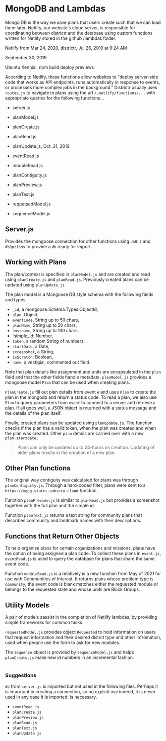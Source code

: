 # MongoDB and Lambdas

Mongo DB is the way we save plans that users create such that we can
load them later. Netlify, our website's cloud server, is responsible
for coordinating between districtr and the database using custom
functions written for Netlify stored in the github /lambdas folder.

Netlify from Mar 24, 2020, districtr, 
Jul 26, 2019 at 9:24 AM

September 30, 2019. 

Ubuntu Xennial, 
npm build
deploy previews

According to Netlify, these functions allow websites to "deploy server-side
code that works as API endpoints, runs automatically in response to events,
or processes more complex jobs in the background." Districtr usually uses `routes.js`
to navigate to plans using the url `/.netlify/functions/...` with appropriate queries
for the following functions...

- server.js
- planModel.js
- planCreate.js
- planRead.js
- planUpdate.js, Oct. 21, 2019

- eventRead.js
- moduleRead.js
- planContiguity.js
- planPreview.js
- planText.js
- requetsedModel.js
- sequenceModel.js

## Server.js

Provides the mongoose connection for other functions using
`dbUrl` and `dbOptions` to provide a `db` ready for import.

## Working with Plans

The plan/context is specified in `planModel.js` and are created and read using
`planCreate.js` and `planRead.js`. Previously created plans can be 
updated using `planUpdate.js`.

The plan model is a Mongoose DB style schema with the following
fields and types. 

- `_id`, a mongoose.Schema.Types.ObjectId,
- `plan`, Object,
- `eventCode`, String up to 50 chars,
- `planName`, String up to 50 chars,
- `hostname`, String up to 100 chars,
- `simple_id: Number,
- `token`, a random String of numbers,
- `startDate`, a Date,
- `screenshot`, a String,
- `isScratch`: Boolean,
- `name`, a vestigial, commented out field. 

Note that plan details like assignment and units are encapsulated in
the `plan` field and that the other fields handle metadata. `planModel.js`
provides a mongoose model `Plan` that can be used when creating plans.

`PlanCreate.js` fill out plan details from event `e` and uses `Plan` 
to create the plan in the mongodb and return a status code. To read a plan, 
we also use `Plan` to query parameters from `event` to connect to
a server and retrieve a plan. If all goes well, a JSON object is returned
with a status message and the details of the plan itself. 

Finally, created plans can be updated using `planUpdate.js`. The function
checks if the plan has a valid token, when the plan was created and when
the plan was created. Other `plan` details are carried over with a new
`plan.startdate.`

> Plans can only be updated up to 24-hours on creation. Updating of older
plans results in the creation of a new plan.

## Other Plan functions

The original way contiguity was calculated for plans was through
`planContiguity.js`. Through a hard-coded filter, plans were sent
to a `https://mggg-states.subzero.cloud` function.

Function `planPreview.js` is similar to `planRead.js` but provides
a screenshot together with the full plan and the simple id. 

Function `planText.js` returns a text string for community plans
that describes community and landmark names with their descriptions. 

## Functions that Return Other Objects

To help organize plans for certain organizations and missions,
plans have the option of being assigned a plan code. To collect
these plans in `event.js`, `eventRead.js` is used to query
the database for plans that share the same event code.

Function `moduleRead.js` is a relatively is a new function from
May of 2021 for use with Communities of Interest. It returns
plans whose problem type is `community`, the event code is blank
matches either the requested module or belongs to the requested
state and whose units are Block Groups. 

## Utility Models

A pair of models aassist in the completion of Netlify lambdas, by
providing simple frameworks for common tasks. 

`requestedModel.js` provides object `Requested` to hold information
on users that request information and their desired distrct type and
other infromation, used when people use the form to ask for new
modules. 

The `Sequence` object is provided by `sequenceModel.js` and helps
`planCreate.js` make new id numbers in an incremental fashion.

# #

### Suggestions

`db` from `server.js` is imported but not used in the following files.
Perhaps it is important in creating a connection, so no explicit use indeed, it is never used in any case it is imported.
is necessary. 
- `eventRead.js`
- `planCreate.js`
- `planPreview.js`
- `planRead.js`
- `planText.js`
- `planUpdate.js`